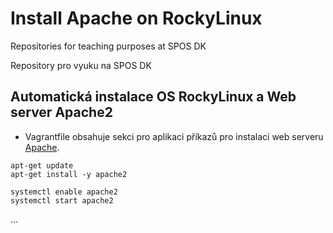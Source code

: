 # Install Apache on RockyLinux
Repositories for teaching purposes at SPOS DK

Repository pro vyuku na SPOS DK

## Automatická instalace OS RockyLinux a Web server Apache2

- Vagrantfile obsahuje sekci pro aplikaci příkazů pro instalaci web serveru
  [Apache](https://httpd.apache.org/).

```console
apt-get update
apt-get install -y apache2

systemctl enable apache2
systemctl start apache2
```
...